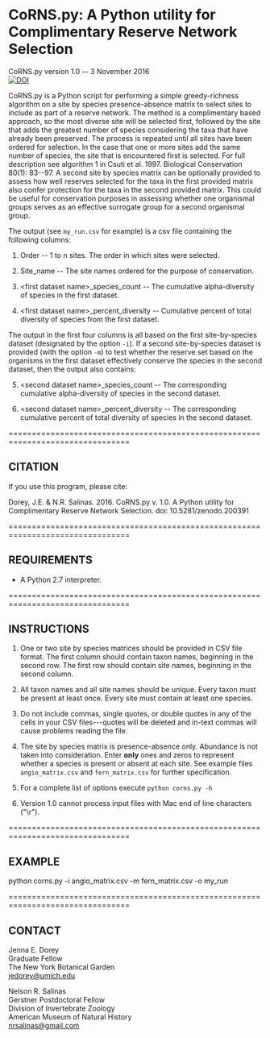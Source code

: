 # CoRNS.py: A Python utility for Complimentary Reserve Network Selection

CoRNS.py version 1.0 -- 3 November 2016  
[![DOI](https://zenodo.org/badge/75750500.svg)](https://zenodo.org/badge/latestdoi/75750500)

CoRNS.py is a Python script for performing a simple greedy-richness algorithm on a site by species presence-absence matrix to select sites to include as part of a reserve network. The method is a complimentary based approach, so the most diverse site will be selected first, followed by the site that adds the greatest number of species considering the taxa that have already been preserved. The process is repeated until all sites have been ordered for selection. In the case that one or more sites add the same number of species, the site that is encountered first is selected. For full description see algorithm 1 in Csuti et al. 1997. Biological Conservation 80(1): 83--97. A second site by species matrix can be optionally provided to assess how well reserves selected for the taxa in the first provided matrix also confer protection for the taxa in the second provided matrix. This could be useful for conservation purposes in assessing whether one organismal groups serves as an effective surrogate group for a second organismal group.


The output (see `my_run.csv` for example) is a csv file containing the following columns:

1. Order -- 1 to n sites. The order in which sites were selected.

2. Site_name -- The site names ordered for the purpose of conservation.

3. \<first dataset name\>\_species_count -- The cumulative alpha-diversity of
species in the first dataset.

4. \<first dataset name\>\_percent_diversity -- Cumulative percent of total
diversity of species from the first dataset.

The output in the first four columns is all based on the first site-by-species
dataset (designated by the option `-i`). If a second site-by-species dataset is
provided (with the option `-m`) to test whether the reserve set based on the
organisms in the first dataset effectively conserve the species in the second
dataset, then the output also contains:

5. \<second dataset name\>\_species_count -- The corresponding cumulative
alpha-diversity of species in the second dataset.

6. \<second dataset name\>\_percent_diversity -- The corresponding cumulative
percent of total diversity of species in the second dataset.

================================================================================
## CITATION

If you use this program, please cite:

Dorey, J.E. & N.R. Salinas. 2016. CoRNS.py v. 1.0. A Python utility for Complimentary Reserve Network Selection. doi: 10.5281/zenodo.200391

================================================================================
## REQUIREMENTS

* A Python 2.7 interpreter.

================================================================================
## INSTRUCTIONS

1. One or two site by species matrices should be provided in CSV file format.
The first column should contain taxon names, beginning in the second row. The
first row should contain site names, beginning in the second column.

2. All taxon names and all site names should be unique. Every taxon must be
present at least once. Every site must contain at least one species.

3. Do not include commas, single quotes, or double quotes in any of the cells in
your CSV files---quotes will be deleted and in-text commas will cause problems reading the file.

4. The site by species matrix is presence-absence only. Abundance is not taken
into consideration. Enter **only** ones and zeros to represent whether a species is
present or absent at each site. See example files `angio_matrix.csv` and
`fern_matrix.csv` for further specification.

5. For a complete list of options execute `python corns.py -h`

6. Version 1.0 cannot process input files with Mac end of line characters ("\r").

================================================================================
## EXAMPLE

python corns.py -i angio_matrix.csv -m fern_matrix.csv -o my_run

================================================================================
## CONTACT

Jenna E. Dorey  
Graduate Fellow  
The New York Botanical Garden  
jedorey@umich.edu

Nelson R. Salinas  
Gerstner Postdoctoral Fellow  
Division of Invertebrate Zoology  
American Museum of Natural History  
nrsalinas@gmail.com
